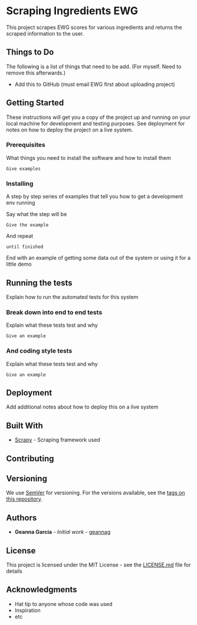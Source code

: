 # Scraping Ingredients EWG

This project scrapes EWG scores for various ingredients and returns the scraped information to the user.

## Things to Do

The following is a list of things that need to be add. (For myself. Need to remove this afterwards.)

* Add this to GitHub (must email EWG first about uploading project)

## Getting Started

These instructions will get you a copy of the project up and running on your local machine for development and testing purposes. See deployment for notes on how to deploy the project on a live system.

### Prerequisites

What things you need to install the software and how to install them

```
Give examples
```

### Installing

A step by step series of examples that tell you how to get a development env running

Say what the step will be

```
Give the example
```

And repeat

```
until finished
```

End with an example of getting some data out of the system or using it for a little demo

## Running the tests

Explain how to run the automated tests for this system

### Break down into end to end tests

Explain what these tests test and why

```
Give an example
```

### And coding style tests

Explain what these tests test and why

```
Give an example
```

## Deployment

Add additional notes about how to deploy this on a live system

## Built With

* [Scrapy](https://scrapy.org/) - Scraping framework used

## Contributing

<!-- Please read [CONTRIBUTING.md](https://gist.github.com/geannag/blurb) for details on our code of conduct, and the process for submitting pull requests to us. -->

## Versioning

We use [SemVer](http://semver.org/) for versioning. For the versions available, see the [tags on this repository](https://github.com/your/project/tags). 

## Authors

* **Geanna Garcia** - *Initial work* - [geannag](https://github.com/geannag) 
<!-- I need to double check what my thingy was -->

## License

This project is licensed under the MIT License - see the [LICENSE.md](LICENSE.md) file for details

## Acknowledgments

* Hat tip to anyone whose code was used
* Inspiration
* etc
